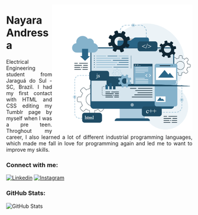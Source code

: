 <img src=imagem_destaque.png align="right" x=400 width=380></img>
<h1>Nayara Andressa</h1>
<p align="justify">Electrical Engineering student from Jaraguá do Sul - SC, Brazil. I had my first contact with HTML and CSS editing my Tumblr page by myself when I was a pre teen. Throghout my career, I also learned a lot of different industrial programming languages, which made me fall in love for programming again and led me to want to improve my skills.</p>

<h3>Connect with me:</h3>

[![Linkedin](https://img.shields.io/badge/LINKEDIN-blue?style=flat&logo=linkedin&logoColor=143244&labelColor=%23fff&color=%23fff)](https://www.linkedin.com/in/nayara-andressa-souza/)
[![Instagram](https://img.shields.io/badge/INSTAGRAM-blue?style=flat&logo=instagram&logoColor=143244&labelColor=%23fff&color=%23fff)](https://www.instagram.com/nayarazick/)

<h3>GitHub Stats:</h3>

![GitHub Stats](https://github-readme-stats.vercel.app/api?username=nayarazick&show_icons=true&theme=graywhite)
